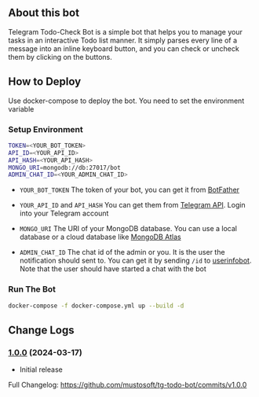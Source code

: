 ## About this bot

Telegram Todo-Check Bot is a simple bot that helps you to manage your tasks in an interactive Todo list manner. It simply parses every line of a message into an inline keyboard button, and you can check or uncheck them by clicking on the buttons.

## How to Deploy

Use docker-compose to deploy the bot. You need to set the environment variable

### Setup Environment

```bash
TOKEN=<YOUR_BOT_TOKEN>
API_ID=<YOUR_API_ID>
API_HASH=<YOUR_API_HASH>
MONGO_URI=mongodb://db:27017/bot
ADMIN_CHAT_ID=<YOUR_ADMIN_CHAT_ID>
```

- `YOUR_BOT_TOKEN`
  The token of your bot, you can get it from [BotFather](https://t.me/BotFather)

- `YOUR_API_ID` and `API_HASH`
  You can get them from [Telegram API](https://my.telegram.org/auth). Login into your Telegram account

- `MONGO_URI`
  The URI of your MongoDB database. You can use a local database or a cloud database like [MongoDB Atlas](https://www.mongodb.com/cloud/atlas)

- `ADMIN_CHAT_ID`
  The chat id of the admin or you. It is the user the notification should sent to. You can get it by sending `/id` to [userinfobot](https://t.me/userinfobot). Note that the user should have started a chat with the bot

### Run The Bot

```bash
docker-compose -f docker-compose.yml up --build -d
```

## Change Logs

### [1.0.0](https://github.com/mustosoft/tg-todo-bot/releases/tag/v1.0.0) (2024-03-17)

- Initial release

Full Changelog: https://github.com/mustosoft/tg-todo-bot/commits/v1.0.0